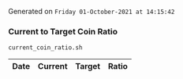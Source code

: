 Generated on `Friday 01-October-2021 at 14:15:42`

### Current to Target Coin Ratio
`current_coin_ratio.sh`

Date|Current|Target|Ratio
---|---|---|---
